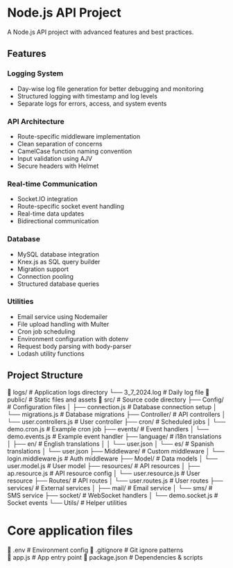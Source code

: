 # Node.js API Project

A Node.js API project with advanced features and best practices.

## Features

### Logging System
- Day-wise log file generation for better debugging and monitoring
- Structured logging with timestamp and log levels
- Separate logs for errors, access, and system events

### API Architecture
- Route-specific middleware implementation
- Clean separation of concerns
- CamelCase function naming convention
- Input validation using AJV
- Secure headers with Helmet

### Real-time Communication
- Socket.IO integration
- Route-specific socket event handling
- Real-time data updates
- Bidirectional communication

### Database
- MySQL database integration
- Knex.js as SQL query builder
- Migration support
- Connection pooling
- Structured database queries

### Utilities
- Email service using Nodemailer
- File upload handling with Multer
- Cron job scheduling
- Environment configuration with dotenv
- Request body parsing with body-parser
- Lodash utility functions

## Project Structure
📁 logs/                 # Application logs directory
    └── 3_7_2024.log    # Daily log file
📁 public/              # Static files and assets
📁 src/                 # Source code directory
    ├── Config/         # Configuration files
    │   ├── connection.js  # Database connection setup
    │   └── migrations.js  # Database migrations
    ├── Controller/     # API controllers
    │   └── user.controllers.js  # User controller
    ├── cron/          # Scheduled jobs
    │   └── demo.cron.js  # Example cron job
    ├── events/        # Event handlers
    │   └── demo.events.js  # Example event handler
    ├── language/      # i18n translations
    │   ├── en/       # English translations
    │   │   └── user.json
    │   └── es/       # Spanish translations
    │       └── user.json
    ├── Middleware/    # Custom middleware
    │   └── login.middleware.js  # Auth middleware
    ├── Model/         # Data models
    │   └── user.model.js  # User model
    ├── resources/     # API resources
    │   ├── ap.resource.js   # API resource config
    │   └── user.resource.js # User resource
    ├── Routes/        # API routes
    │   └── user.routes.js  # User routes
    ├── services/      # External services
    │   ├── mail/     # Email service
    │   └── sms/      # SMS service
    ├── socket/       # WebSocket handlers
    │   └── demo.socket.js  # Socket events
    └── Utils/        # Helper utilities

# Core application files
📄 .env              # Environment config
📄 .gitignore       # Git ignore patterns  
📄 app.js           # App entry point
📄 package.json     # Dependencies & scripts



